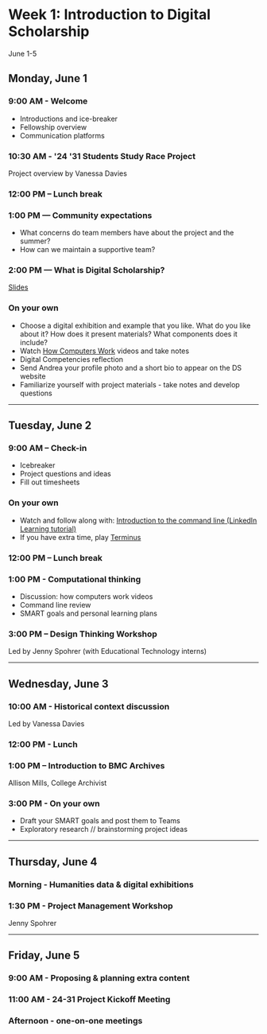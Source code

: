 
# Week 1: Introduction to Digital Scholarship

June 1-5

## Monday, June 1

### 9:00 AM - Welcome
- Introductions and ice-breaker
- Fellowship overview
- Communication platforms

### 10:30 AM - '24 '31 Students Study Race Project
Project overview by Vanessa Davies

### 12:00 PM – Lunch break

### 1:00 PM — Community expectations
- What concerns do team members have about the project and the summer?
- How can we maintain a supportive team?

### 2:00 PM — What is Digital Scholarship?
[Slides](https://brynmawr-my.sharepoint.com/:p:/g/personal/amcgrath1_brynmawr_edu/EZMYcvVDa0pGid-DiYQf90gBxhrc9PtVGid3OjvJuheKMQ?e=xfvPWi)

### On your own
- Choose a digital exhibition and example that you like. What do you like about it? How does it present materials? What components does it include?
- Watch [How Computers Work](https://www.khanacademy.org/computing/computer-science/how-computers-work2/v/khan-academy-and-codeorg-introducing-how-computers-work) videos and take notes
- Digital Competencies reflection
- Send Andrea your profile photo and a short bio to appear on the DS website
- Familiarize yourself with project materials - take notes and develop questions

---
## Tuesday, June 2

### 9:00 AM – Check-in
- Icebreaker
- Project questions and ideas
- Fill out timesheets

### On your own

- Watch and follow along with: [Introduction to the command line (LinkedIn Learning tutorial)](https://www.linkedin.com/learning/learning-linux-command-line-2/)
- If you have extra time, play [Terminus](https://web.mit.edu/mprat/Public/web/Terminus/Web/main.html)

### 12:00 PM – Lunch break

### 1:00 PM - Computational thinking

- Discussion: how computers work videos
- Command line review
- SMART goals and personal learning plans

### 3:00 PM – Design Thinking Workshop

Led by Jenny Spohrer (with Educational Technology interns)

---

## Wednesday, June 3

### 10:00 AM - Historical context discussion

Led by Vanessa Davies

### 12:00 PM - Lunch

### 1:00 PM – Introduction to BMC Archives

Allison Mills, College Archivist

### 3:00 PM - On your own

- Draft your SMART goals and post them to Teams
- Exploratory research // brainstorming project ideas

---

## Thursday, June 4

### Morning - Humanities data & digital exhibitions
<!--
- Read Miriam Posner's post - [Humanities Data: A Necessary Contradiction](https://miriamposner.com/blog/humanities-data-a-necessary-contradiction/)
- [Data Trouble](https://www.youtube.com/watch?v=sW0u1pNQNxc) -->

### 1:30 PM - Project Management Workshop
Jenny Spohrer

---

## Friday, June 5

### 9:00 AM - Proposing & planning extra content

### 11:00 AM - 24-31 Project Kickoff Meeting

### Afternoon - one-on-one meetings
